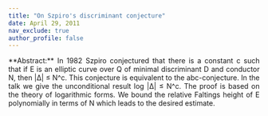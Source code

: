 ```yaml
---
title: "On Szpiro's discriminant conjecture"
date: April 29, 2011
nav_exclude: true
author_profile: false
---
```

<div style="text-align: justify !important; text-justify: inter-word;" markdown="1">
**Abstract:** In 1982 Szpiro conjectured that there is a constant c such that if E is an elliptic curve over Q of minimal discriminant D and conductor N, then |∆| ≤ N^c. This conjecture is equivalent to the abc-conjecture. In the talk we give the unconditional result log |∆| ≤ N^c. The proof is based on the theory of logarithmic forms. We bound the relative Faltings height of E polynomially in terms of N which leads to the desired estimate.
